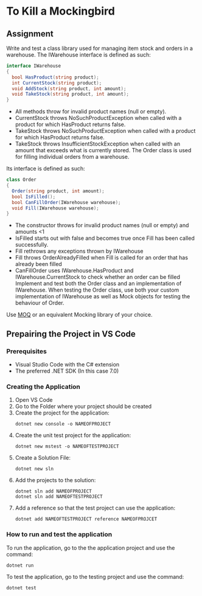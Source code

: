 # To Kill a Mockingbird

## Assignment
Write and test a class library used for managing item stock and orders in a warehouse.
The IWarehouse interface is defined as such:

```cs
interface IWarehouse
{
  bool HasProduct(string product);
  int CurrentStock(string product);
  void AddStock(string product, int amount);
  void TakeStock(string product, int amount);
}
```
- All methods throw for invalid product names (null or empty).
- CurrentStock throws NoSuchProductException when called with a product for which HasProduct returns false.
- TakeStock throws NoSuchProductException when called with a product for which HasProduct returns false.
- TakeStock throws InsufficientStockException when called with an amount that exceeds what is currently stored.
The Order class is used for filling individual orders from a warehouse.

Its interface is defined as such:
```cs
class Order
{
  Order(string product, int amount);
  bool IsFilled();
  bool CanFillOrder(IWarehouse warehouse);
  void Fill(IWarehouse warehouse);
}
```

- The constructor throws for invalid product names (null or empty) and amounts <1
- IsFilled starts out with false and becomes true once Fill has been called successfully.
- Fill rethrows any exceptions thrown by IWarehouse
- Fill throws OrderAlreadyFilled when Fill is called for an order that has already been filled
- CanFillOrder uses IWarehouse.HasProduct and IWarehouse.CurrentStock to check whether an order can be filled
Implement and test both the Order class and an implementation of IWarehouse.
When testing the Order class, use both your custom implementation of IWarehouse as well as Mock objects for testing the behaviour of Order.

Use <a href="https://github.com/moq/moq4" target="_blank">MOQ</a> or an equivalent Mocking library of your choice.


## Prepairing the Project in VS Code
### Prerequisites
- Visual Studio Code with the C# extension
- The preferred .NET SDK (In this case 7.0)

### Creating the Application
1. Open VS Code
2. Go to the Folder where your project should be created
3. Create the project for the application:
    ```
    dotnet new console -o NAMEOFPROJECT
    ```
4. Create the unit test project for the application:
    ```
    dotnet new mstest -o NAMEOFTESTPROJECT
    ```
5. Create a Solution File:
    ```
    dotnet new sln
    ```
6. Add the projects to the solution:
    ```
    dotnet sln add NAMEOFPROJECT
    dotnet sln add NAMEOFTESTPROJECT
    ```
7. Add a reference so that the test project can use the application:
    ```
    dotnet add NAMEOFTESTPROJECT reference NAMEOFPROJCET
    ```

### How to run and test the application
To run the application, go to the the application project and use the command:
```
dotnet run
```

To test the application, go to the testing project and use the command:
```
dotnet test
```
